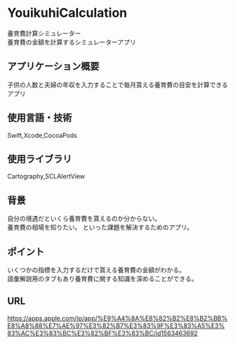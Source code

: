 # YouikuhiCalculation
養育費計算シミュレーター  
養育費の金額を計算するシミュレーターアプリ

## アプリケーション概要

子供の人数と夫婦の年収を入力することで毎月貰える養育費の目安を計算できるアプリ  

## 使用言語・技術

Swift,Xcode,CocoaPods  

## 使用ライブラリ

Cartography,SCLAlertView  

## 背景

自分の境遇だといくら養育費を貰えるのか分からない。  
養育費の相場を知りたい。 
といった課題を解決するためのアプリ。

## ポイント

いくつかの指標を入力するだけで貰える養育費の金額がわかる。  
語彙解説用のタブもあり養育費に関する知識を深めることができる。

## URL

https://apps.apple.com/jp/app/%E9%A4%8A%E8%82%B2%E8%B2%BB%E8%A8%88%E7%AE%97%E3%82%B7%E3%83%9F%E3%83%A5%E3%83%AC%E3%83%BC%E3%82%BF%E3%83%BC/id1563463692
